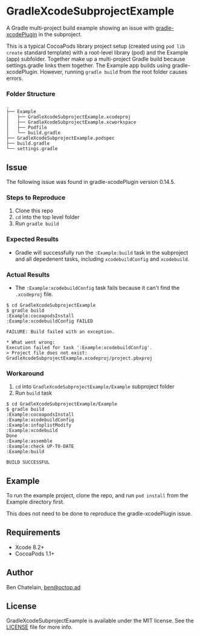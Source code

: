 # GradleXcodeSubprojectExample

A Gradle multi-project build example showing an issue with [gradle-xcodePlugin](https://github.com/openbakery/gradle-xcodePlugin)
in the subproject.

This is a typical CocoaPods library project setup (created using `pod lib create` standard template)
with a root-level library (pod) and the Example (app) subfolder. Together make up a multi-project Gradle build
because settings.gradle links them together.
The Example app builds using gradle-xcodePlugin. However, running `gradle build` from the root folder
causes errors.

### Folder Structure

```
.
├── Example
│   ├── GradleXcodeSubprojectExample.xcodeproj
│   ├── GradleXcodeSubprojectExample.xcworkspace
│   ├── Podfile
│   └── build.gradle
├── GradleXcodeSubprojectExample.podspec
├── build.gradle
└── settings.gradle
```

## Issue

The following issue was found in gradle-xcodePlugin version 0.14.5.

### Steps to Reproduce

1. Clone this repo
1. `cd` into the top level folder
1. Run `gradle build`

### Expected Results

- Gradle will successfully run the `:Example:build` task in the subproject
and all depedenent tasks, including `xcodebuildConfig` and `xcodebuild`.

### Actual Results

- The `:Example:xcodebuildConfig` task fails because it can't find the `.xcodeproj` file.

````
$ cd GradleXcodeSubprojectExample
$ gradle build
:Example:cocoapodsInstall
:Example:xcodebuildConfig FAILED

FAILURE: Build failed with an exception.

* What went wrong:
Execution failed for task ':Example:xcodebuildConfig'.
> Project file does not exist: GradleXcodeSubprojectExample.xcodeproj/project.pbxproj
````

### Workaround

1. `cd` into `GradleXcodeSubprojectExample/Example` subproject folder
1. Run `build` task

```
$ cd GradleXcodeSubprojectExample/Example
$ gradle build
:Example:cocoapodsInstall
:Example:xcodebuildConfig
:Example:infoplistModify
:Example:xcodebuild
Done
:Example:assemble
:Example:check UP-TO-DATE
:Example:build

BUILD SUCCESSFUL
```

## Example

To run the example project, clone the repo, and run `pod install` from the Example directory first.

This does not need to be done to reproduce the gradle-xcodePlugin issue.

## Requirements

- Xcode 8.2+
- CocoaPods 1.1+

## Author

Ben Chatelain, ben@octop.ad

## License

GradleXcodeSubprojectExample is available under the MIT license. See the [LICENSE](LICENSE) file for more info.
